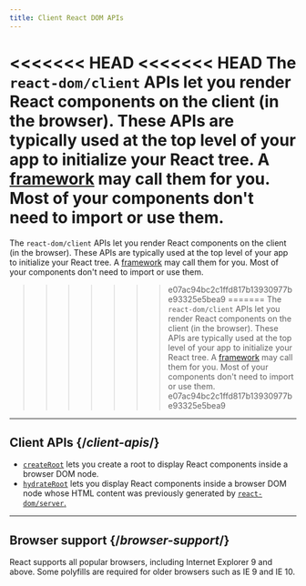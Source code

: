 ```yaml
---
title: Client React DOM APIs
---
```


<Intro>

<<<<<<< HEAD
<<<<<<< HEAD
The `react-dom/client` APIs let you render React components on the client (in the browser). These APIs are typically used at the top level of your app to initialize your React tree. A [framework](/learn/creating-a-react-app#full-stack-frameworks) may call them for you. Most of your components don't need to import or use them.
=======
The `react-dom/client` APIs let you render React components on the client (in the browser). These APIs are typically used at the top level of your app to initialize your React tree. A [framework](/learn/start-a-new-react-project#full-stack-frameworks) may call them for you. Most of your components don't need to import or use them.
>>>>>>> e07ac94bc2c1ffd817b13930977be93325e5bea9
=======
The `react-dom/client` APIs let you render React components on the client (in the browser). These APIs are typically used at the top level of your app to initialize your React tree. A [framework](/learn/start-a-new-react-project#full-stack-frameworks) may call them for you. Most of your components don't need to import or use them.
>>>>>>> e07ac94bc2c1ffd817b13930977be93325e5bea9

</Intro>

---

## Client APIs {/*client-apis*/}

* [`createRoot`](/reference/react-dom/client/createRoot) lets you create a root to display React components inside a browser DOM node.
* [`hydrateRoot`](/reference/react-dom/client/hydrateRoot) lets you display React components inside a browser DOM node whose HTML content was previously generated by [`react-dom/server`.](/reference/react-dom/server)

---

## Browser support {/*browser-support*/}

React supports all popular browsers, including Internet Explorer 9 and above. Some polyfills are required for older browsers such as IE 9 and IE 10.